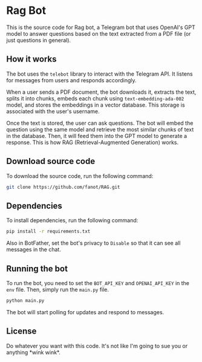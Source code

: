 # Rag Bot

This is the source code for Rag bot, a Telegram bot that uses OpenAI's GPT model to answer questions based on the text extracted from a PDF file (or just questions in general).

## How it works

The bot uses the `telebot` library to interact with the Telegram API. It listens for messages from users and responds accordingly.

When a user sends a PDF document, the bot downloads it, extracts the text, splits it into chunks, embeds each chunk using `text-embedding-ada-002` model, and stores the embeddings in a vector database. This storage is associated with the user's username.

Once the text is stored, the user can ask questions. The bot will embed the question using the same model and retrieve the most similar chunks of text in the database. Then, it will feed them into the GPT model to generate a response. This is how RAG (Retrieval-Augmented Generation) works.


## Download source code

To download the source code, run the following command:

```bash
git clone https://github.com/fanot/RAG.git
```

## Dependencies

To install dependencies, run the following command:

```bash
pip install -r requirements.txt
```
Also in BotFather, set the bot's privacy to `Disable` so that it can see all messages in the chat.

## Running the bot

To run the bot, you need to set the `BOT_API_KEY` and `OPENAI_API_KEY` in the `env` file. Then, simply run the `main.py` file.

```bash
python main.py
```

The bot will start polling for updates and respond to messages.

## License

Do whatever you want with this code. It's not like I'm going to sue you or anything \*wink wink\*.




